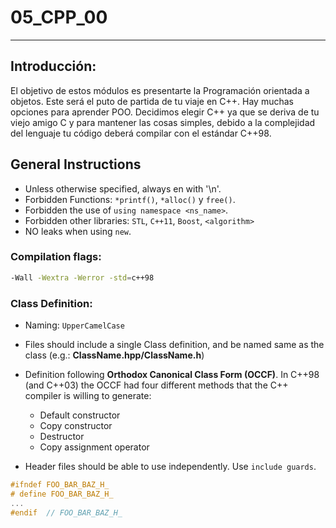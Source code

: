 # 05_CPP_00
---

## Introducción:
El objetivo de estos módulos es presentarte la Programación orientada a objetos.
Este será el puto de partida de tu viaje en C++. Hay muchas opciones para aprender
POO. Decidimos elegir C++ ya que se deriva de tu viejo amigo C y para mantener las
cosas simples, debido a la complejidad del lenguaje tu código deberá compilar con el
estándar C++98.

## General Instructions
- Unless otherwise specified, always en with '\n'.
- Forbidden Functions: `*printf()`, `*alloc()` y `free()`.
- Forbidden the use of `using namespace <ns_name>`.
- Forbidden other libraries: `STL`, `C++11`, `Boost`, `<algorithm>`
- NO leaks when using `new`.

### Compilation flags:
```sh
-Wall -Wextra -Werror -std=c++98
```

### Class Definition:
- Naming: `UpperCamelCase`
- Files should include a single Class definition, and be named same as the class (e.g.: **ClassName.hpp/ClassName.h**)
- Definition following **Orthodox Canonical Class Form (OCCF)**. In C++98 (and C++03) the OCCF had four different methods that the C++ compiler is willing to generate:
	- Default constructor
	- Copy constructor
	- Destructor
	- Copy assignment operator

- Header files should be able to use independently. Use `include guards`.
```cpp
#ifndef FOO_BAR_BAZ_H_
# define FOO_BAR_BAZ_H_
...
#endif  // FOO_BAR_BAZ_H_
```
